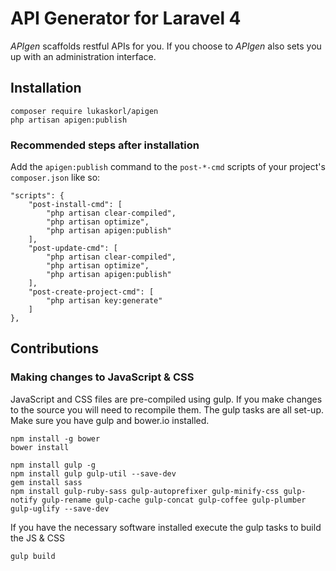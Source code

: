 # API Generator for Laravel 4

*APIgen* scaffolds restful APIs for you. If you choose to *APIgen* also sets you up with an administration interface.

## Installation

    composer require lukaskorl/apigen
    php artisan apigen:publish
    
### Recommended steps after installation

Add the `apigen:publish` command to the `post-*-cmd` scripts of your project's `composer.json` like so:

	"scripts": {
		"post-install-cmd": [
			"php artisan clear-compiled",
			"php artisan optimize",
            "php artisan apigen:publish"
		],
		"post-update-cmd": [
			"php artisan clear-compiled",
			"php artisan optimize",
            "php artisan apigen:publish"
		],
		"post-create-project-cmd": [
			"php artisan key:generate"
		]
	},
	
## Contributions

### Making changes to JavaScript & CSS

JavaScript and CSS files are pre-compiled using gulp. If you make changes to the source you will need to recompile them. The gulp tasks are all set-up. Make sure you have gulp and bower.io installed.

    npm install -g bower
    bower install
    
    npm install gulp -g
    npm install gulp gulp-util --save-dev
    gem install sass
    npm install gulp-ruby-sass gulp-autoprefixer gulp-minify-css gulp-notify gulp-rename gulp-cache gulp-concat gulp-coffee gulp-plumber gulp-uglify --save-dev
    
If you have the necessary software installed execute the gulp tasks to build the JS & CSS

    gulp build
    
    